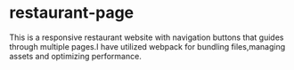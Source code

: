 # restaurant-page

This is a responsive restaurant website with navigation buttons that guides through multiple pages.I have utilized webpack for bundling files,managing assets and optimizing performance.